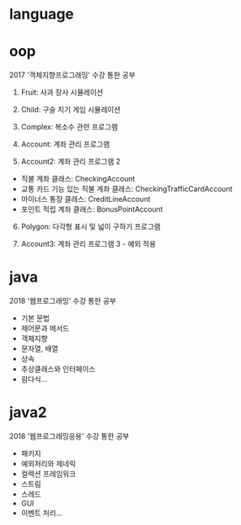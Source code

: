 # language
# oop
2017 '객체지향프로그래밍' 수강 통한 공부 
1. Fruit: 사과 장사 시뮬레이션 

2. Child: 구슬 치기 게임 시뮬레이션

3. Complex: 복소수 관련 프로그램

4. Account: 계좌 관리 프로그램 

5. Account2: 계좌 관리 프로그램 2 
- 직불 계좌 클래스: CheckingAccount
- 교통 카드 기능 있는 직불 계좌 클래스: CheckingTrafficCardAccount
- 마이너스 통장 클래스: CreditLineAccount
- 포인트 적립 계좌 클래스: BonusPointAccount
6. Polygon: 다각형 표시 및 넓이 구하기 프로그램

7. Account3: 계좌 관리 프로그램 3 - 예외 적용

# java
2018 '웹프로그래밍' 수강 통한 공부

- 기본 문법
- 제어문과 메서드
- 객체지향
- 문자열, 배열
- 상속
- 추상클래스와 인터페이스
- 람다식...

# java2
2018 '웹프로그래밍응용' 수강 통한 공부

- 패키지
- 예외처리와 제네릭
- 컬렉션 프레임워크
- 스트림
- 스레드
- GUI
- 이벤트 처리...
